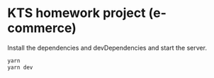 # KTS homework project (e-commerce)

Install the dependencies and devDependencies and start the server.

```sh
yarn
yarn dev
```
